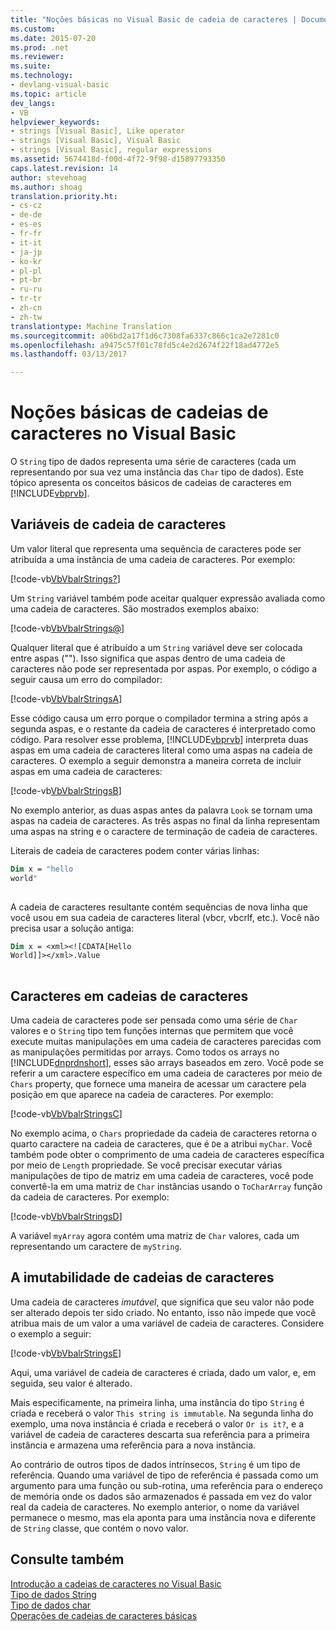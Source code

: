 ```yaml
---
title: "Noções básicas no Visual Basic de cadeia de caracteres | Documentos do Microsoft"
ms.custom: 
ms.date: 2015-07-20
ms.prod: .net
ms.reviewer: 
ms.suite: 
ms.technology:
- devlang-visual-basic
ms.topic: article
dev_langs:
- VB
helpviewer_keywords:
- strings [Visual Basic], Like operator
- strings [Visual Basic], Visual Basic
- strings [Visual Basic], regular expressions
ms.assetid: 5674418d-f00d-4f72-9f98-d15897793350
caps.latest.revision: 14
author: stevehoag
ms.author: shoag
translation.priority.ht:
- cs-cz
- de-de
- es-es
- fr-fr
- it-it
- ja-jp
- ko-kr
- pl-pl
- pt-br
- ru-ru
- tr-tr
- zh-cn
- zh-tw
translationtype: Machine Translation
ms.sourcegitcommit: a06bd2a17f1d6c7308fa6337c866c1ca2e7281c0
ms.openlocfilehash: a9475c57f01c78fd5c4e2d2674f22f18ad4772e5
ms.lasthandoff: 03/13/2017

---
```

# <a name="string-basics-in-visual-basic"></a>Noções básicas de cadeias de caracteres no Visual Basic
O `String` tipo de dados representa uma série de caracteres (cada um representando por sua vez uma instância das `Char` tipo de dados). Este tópico apresenta os conceitos básicos de cadeias de caracteres em [!INCLUDE[vbprvb](../../../../csharp/programming-guide/concepts/linq/includes/vbprvb_md.md)].  
  
## <a name="string-variables"></a>Variáveis de cadeia de caracteres  
 Um valor literal que representa uma sequência de caracteres pode ser atribuída a uma instância de uma cadeia de caracteres. Por exemplo:  
  
 [!code-vb[VbVbalrStrings&#63;](../../../../visual-basic/language-reference/functions/codesnippet/VisualBasic/string-basics_1.vb)]  
  
 Um `String` variável também pode aceitar qualquer expressão avaliada como uma cadeia de caracteres. São mostrados exemplos abaixo:  
  
 [!code-vb[VbVbalrStrings&#64;](../../../../visual-basic/language-reference/functions/codesnippet/VisualBasic/string-basics_2.vb)]  
  
 Qualquer literal que é atribuído a um `String` variável deve ser colocada entre aspas (""). Isso significa que aspas dentro de uma cadeia de caracteres não pode ser representada por aspas. Por exemplo, o código a seguir causa um erro do compilador:  
  
 [!code-vb[VbVbalrStrings&#65;](../../../../visual-basic/language-reference/functions/codesnippet/VisualBasic/string-basics_3.vb)]  
  
 Esse código causa um erro porque o compilador termina a string após a segunda aspas, e o restante da cadeia de caracteres é interpretado como código. Para resolver esse problema, [!INCLUDE[vbprvb](../../../../csharp/programming-guide/concepts/linq/includes/vbprvb_md.md)] interpreta duas aspas em uma cadeia de caracteres literal como uma aspas na cadeia de caracteres. O exemplo a seguir demonstra a maneira correta de incluir aspas em uma cadeia de caracteres:  
  
 [!code-vb[VbVbalrStrings&#66;](../../../../visual-basic/language-reference/functions/codesnippet/VisualBasic/string-basics_4.vb)]  
  
 No exemplo anterior, as duas aspas antes da palavra `Look` se tornam uma aspas na cadeia de caracteres. As três aspas no final da linha representam uma aspas na string e o caractere de terminação de cadeia de caracteres.  
  
 Literais de cadeia de caracteres podem conter várias linhas:  
  
```vb  
Dim x = "hello  
world"  
  
```  
  
 A cadeia de caracteres resultante contém sequências de nova linha que você usou em sua cadeia de caracteres literal (vbcr, vbcrlf, etc.).  Você não precisa usar a solução antiga:  
  
```vb  
Dim x = <xml><![CDATA[Hello  
World]]></xml>.Value  
  
```  
  
## <a name="characters-in-strings"></a>Caracteres em cadeias de caracteres  
 Uma cadeia de caracteres pode ser pensada como uma série de `Char` valores e o `String` tipo tem funções internas que permitem que você execute muitas manipulações em uma cadeia de caracteres parecidas com as manipulações permitidas por arrays. Como todos os arrays no [!INCLUDE[dnprdnshort](../../../../csharp/getting-started/includes/dnprdnshort_md.md)], esses são arrays baseados em zero. Você pode se referir a um caractere específico em uma cadeia de caracteres por meio de `Chars` property, que fornece uma maneira de acessar um caractere pela posição em que aparece na cadeia de caracteres. Por exemplo:  
  
 [!code-vb[VbVbalrStrings&#67;](../../../../visual-basic/language-reference/functions/codesnippet/VisualBasic/string-basics_5.vb)]  
  
 No exemplo acima, o `Chars` propriedade da cadeia de caracteres retorna o quarto caractere na cadeia de caracteres, que é `D`e a atribui `myChar`. Você também pode obter o comprimento de uma cadeia de caracteres específica por meio de `Length` propriedade. Se você precisar executar várias manipulações de tipo de matriz em uma cadeia de caracteres, você pode convertê-la em uma matriz de `Char` instâncias usando o `ToCharArray` função da cadeia de caracteres. Por exemplo:  
  
 [!code-vb[VbVbalrStrings&#68;](../../../../visual-basic/language-reference/functions/codesnippet/VisualBasic/string-basics_6.vb)]  
  
 A variável `myArray` agora contém uma matriz de `Char` valores, cada um representando um caractere de `myString`.  
  
## <a name="the-immutability-of-strings"></a>A imutabilidade de cadeias de caracteres  
 Uma cadeia de caracteres *imutável*, que significa que seu valor não pode ser alterado depois ter sido criado. No entanto, isso não impede que você atribua mais de um valor a uma variável de cadeia de caracteres. Considere o exemplo a seguir:  
  
 [!code-vb[VbVbalrStrings&#69;](../../../../visual-basic/language-reference/functions/codesnippet/VisualBasic/string-basics_7.vb)]  
  
 Aqui, uma variável de cadeia de caracteres é criada, dado um valor, e, em seguida, seu valor é alterado.  
  
 Mais especificamente, na primeira linha, uma instância do tipo `String` é criada e receberá o valor `This string is immutable`. Na segunda linha do exemplo, uma nova instância é criada e receberá o valor `Or is it?`, e a variável de cadeia de caracteres descarta sua referência para a primeira instância e armazena uma referência para a nova instância.  
  
 Ao contrário de outros tipos de dados intrínsecos, `String` é um tipo de referência. Quando uma variável de tipo de referência é passada como um argumento para uma função ou sub-rotina, uma referência para o endereço de memória onde os dados são armazenados é passada em vez do valor real da cadeia de caracteres. No exemplo anterior, o nome da variável permanece o mesmo, mas ela aponta para uma instância nova e diferente de `String` classe, que contém o novo valor.  
  
## <a name="see-also"></a>Consulte também  
 [Introdução a cadeias de caracteres no Visual Basic](../../../../visual-basic/programming-guide/language-features/strings/introduction-to-strings.md)   
 [Tipo de dados String](../../../../visual-basic/language-reference/data-types/string-data-type.md)   
 [Tipo de dados char](../../../../visual-basic/language-reference/data-types/char-data-type.md)   
 [Operações de cadeias de caracteres básicas](http://msdn.microsoft.com/library/8133d357-90b5-4b62-9927-43323d99b6b6)
